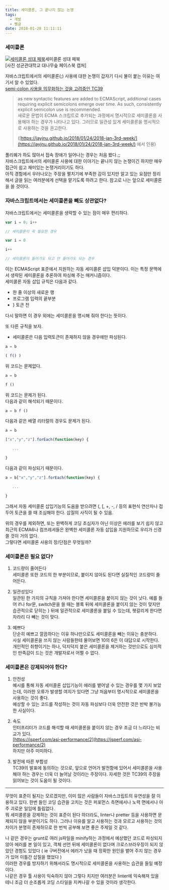 ```yaml
---
title: 세미콜론, 그 끝나지 않는 논쟁
tags:
  - 개발
  - 뻘글
date: 2018-01-28 11:11:11
---
```

### [](#세미콜론 "세미콜론")세미콜론

[![세미콜론 성대 페북](/images/semicolon/semicolon.jpg)](https://monaq.github.io/images/semicolon/semicolon.jpg "세미콜론 성대 페북")세미콜론 성대 페북  
\[사진 성균관대학교 대나무숲 페이스북 캡처\]  
  
  
자바스크립트에서의 세미콜론(;) 사용에 대한 논쟁이 갑자기 다시 불이 붙는 이유는 여기서 알 수 있었다.  
[semi-colon 사용을 의무화하는 것을 고려중인 TC39](https://github.com/tc39/ecma262/pull/1062)

> as new syntactic features are added to ECMAScript, additional cases requiring explicit semicolons emerge over time. As such, consistently explicit semicolon use is recommended.  
> 새로운 문법이 ECMA 스크립트로 추가되는 과정에서 명시적으로 세미콜론을 사용해야 하는 경우가 나타나고 있다. 그러므로 일관성 있게 세미콜론을 명시적으로 사용하는 것을 권고한다.  
>   
> ([https://jayjnu.github.io/2018/01/24/2018-jan-3rd-week/](https://jayjnu.github.io/2018/01/24/2018-jan-3rd-week/) 에서 인용)

풀리퀘가 하도 많아서 접속 장애가 일어나는 경우는 처음 봤다.;;  
자바스크립트에서의 세미콜론 사용에 대한 이야기는 끝나지 않는 논쟁이긴 하지만 매우 접근이 쉽고 재미있는 논쟁거리이기도 하다.  
아직 경험에서 우러나오는 주장을 펼치기에 부족한 감이 있지만 알고 있는 요점만 정리해서 글을 읽는 여러분에게 선택을 맡기도록 하려고 한다. 참고로 나는 앞으로 세미콜론을 쓸 것이다.  
  

### [](#자바스크립트에서는-세미콜론을-빼도-상관없다 "자바스크립트에서는 세미콜론을 빼도 상관없다?")자바스크립트에서는 세미콜론을 빼도 상관없다?

자바스크립트에서는 세미콜론을 생략할 수 있는 점이 매우 편리하다.

```javascript
var i = 0; i++

// 세미콜론이 꼭 필요한 경우
```

```javascript
var i = 0

i++

// 세미콜론이 들어가도 되고 안 들어가도 되는 경우
```

이는 ECMAScript 표준에서 지원하는 자동 세미콜론 삽입 덕분이다. 이는 특정 문맥에서 생략된 세미콜론을 추론하여 파싱해 주는 매커니즘이다.  
세미콜론 자동 삽입 규칙은 다음과 같다.

*   한 줄 이상의 새로운 행
*   프로그램 입력의 끝부분
*   } 토큰 전

다시 말하면 이 경우 외에는 세미콜론을 명시해 줘야 한다는 뜻이다.

또 다른 규칙을 보자.

*   세미콜론은 다음 입력토큰이 존재하지 않을 경우에만 파싱된다.

```javascript
a = b

( f() )
```
위 코드는 문제없다.  


```javascript
a = b

f ()
```

위 코드는 문제가 된다.  
다음과 같이 해석되기 때문이다.  

```javascript
a = b f ()
```

다음과 같은 배열 리터럴의 경우도 문제가 된다.  

```javascript
a = b

["x","y","z"].forEach(function(key) {

   ...

}
```
다음과 같이 파싱되기 때문이다.  
```javascript
a = b["x","y","z"].forEach(function(key) {

   ...

}
```
그래서 자동 세미콜론 삽입기능의 도움을 받으려면 (, \[, +, -, / 등의 표현식 연산자나 접두어 토큰을 쓸 때 조심해야 한다. 삽질의 사직이 될 수 있음.  
  
  
위의 경우를 제외하면, 또는 완벽하게 코딩 초심자가 아닌 이상은 에러를 보기 쉽지 않고 최근의 ECMA6나 컴프레셔들은 완벽한 세미콜론 자동 삽입을 지원하므로 우리가 신경쓸 것이 거의 없다.  
그렇다면 세미콜론 사용의 장/단점은 무엇일까?  
  

### [](#세미콜론은-필요-없다 "세미콜론은 필요 없다?")세미콜론은 필요 없다?

1.  코드량이 줄어든다  
    세미콜론 또한 코드의 한 부분이므로, 붙이지 않아도 된다면 실질적인 코드량이 줄어든다.
    
2.  일관성있다  
    일관된 한 가지의 규칙을 가져야 한다면 세미콜론을 붙이지 않는 것이 낫다. 예를 들어 if나 for문, switch문을 쓸 때는 블록 뒤에 세미콜론을 붙이지 않는 것이 맞지만 습관적으로 닫히는 } 뒤에 일관적으로 세미콜론을 붙일 수 있는데, 헷갈리게 한다면 차라리 다 빼는 것이 맞다.
    
3.  예쁘다  
    단순히 예쁘고 깔끔하다는 이유 하나만으로도 세미콜론을 빼는 이유는 충분하다.  
    사실 세미콜론을 쓰지 않는 사람들한테 물어보면 10의 6은 이 대답으로 시작한다. 개인적인 취향이기는 하나, 덕지덕지 붙은 세미콜론을 제거하는 것만으로도 심미적인 만족감이 드는 것은 개발자로서 어쩔 수 없다.
    

### [](#세미콜론은-강제되어야-한다 "세미콜론은 강제되어야 한다?")세미콜론은 강제되어야 한다?

1.  안전성  
    예시를 통해 자동 세미콜론 삽입기능이 에러를 뱉어낼 수 있는 경우를 몇 가지 보았는데, 이러한 오류가 발생할 여지가 있다면 그냥 처음부터 명시적으로 세미콜론을 사용하는 것이 좋다.  
    예상할 수 있는 코드를 작성하는 것이 자동 파싱보다 더욱 안전한 것은 반박 불가능한 사실이다.
    
2.  속도  
    인터프리터가 코드를 해석할 때 세미콜론을 붙이지 않는 경우 조금 더 느리다는 비교가 있다.  
    [https://jsperf.com/asi-performance/2](https://jsperf.com/asi-performance/2)  
    하지만 아주 미미하다.
    
3.  발전에 따른 부합성  
    TC39의 발표에 동의하는 것으로, 앞으로 언어가 발전함에 있어서 세미콜론을 사용해야 하는 경우는 더욱 더 늘어날 것이라는 주장이다. 자세한 것은 TC39의 주장을 읽어보는 것이 도움이 될 것이다.
    

* * *

무엇이 표준이 될지는 모르겠지만, 이미 많은 사람들이 자바스크립트의 유연성을 잘 이용하고 있다. 한번 들인 코딩 습관을 고치는 것은 퍼포먼스 측면에서나 노력 면에서나 아주 괴로운 일임에 틀림없다.  
뭐 세미콜론을 강제하는 것이 표준이 된다 하더라도, linter나 pretter 등을 사용하면 문제되지 않을 부분이기도 하다. 그러나 이유를 알고 사용하는 것과 모르고 사용하는 것의 차이가 분명히 존재하므로 한 번씩 공부해 보면 좋은 주제일 것 같다.

나 같은 경우는 grunt로 여러 js파일을 minify하는 과정에서 예상했던 코드로 파싱되지 않아 에러를 본 일이 있고, 객체 선언 뒤에 세미콜론이 없다며 크로스브라우징이 되지 않았던 경험도 있었다 ( ie 구버전에서 에러가 났을 때 정확한 원인을 뱉어 주지 않는 경우가 있어 이틀간 삽질을 했었다 )  
이러한 경우를 방지하기 위해서라도 명시적으로 세미콜론을 사용하는 습관을 들일 예정이다.  
나같은 경우 툴 사용이 익숙하지 않아 그렇다 치지만 여러분은 linter에 익숙해져 있을 테니 조금 더 순조롭게 코딩 스타일을 지켜나갈 수 있을 것이라 생각한다.